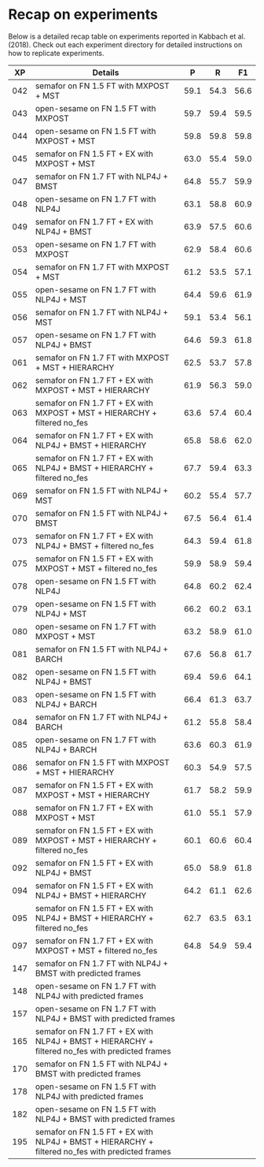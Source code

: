 # Recap on experiments

Below is a detailed recap table on experiments reported in Kabbach et al. (2018).
Check out each experiment directory for detailed instructions on how to replicate
experiments. 

| XP | Details | P | R | F1 |
| --- | --- | --- | --- | --- |
| 042 | semafor on FN 1.5 FT with MXPOST + MST | 59.1 | 54.3 | 56.6 |
| 043 | open-sesame on FN 1.5 FT with MXPOST | 59.7 | 59.4 | 59.5 |
| 044 | open-sesame on FN 1.5 FT with MXPOST + MST | 59.8 | 59.8 | 59.8 |
| 045 | semafor on FN 1.5 FT + EX with MXPOST + MST | 63.0 | 55.4 | 59.0 |
| 047 | semafor on FN 1.7 FT with NLP4J + BMST | 64.8 | 55.7 | 59.9 |
| 048 | open-sesame on FN 1.7 FT with NLP4J | 63.1 | 58.8 | 60.9 |
| 049 | semafor on FN 1.7 FT + EX with NLP4J + BMST | 63.9 | 57.5 | 60.6 |
| 053 | open-sesame on FN 1.7 FT with MXPOST | 62.9 | 58.4 | 60.6 |
| 054 | semafor on FN 1.7 FT with MXPOST + MST | 61.2 | 53.5 | 57.1 |
| 055 | open-sesame on FN 1.7 FT with NLP4J + MST | 64.4 | 59.6 | 61.9 |
| 056 | semafor on FN 1.7 FT with NLP4J + MST | 59.1 | 53.4 | 56.1 |
| 057 | open-sesame on FN 1.7 FT with NLP4J + BMST | 64.6 | 59.3 | 61.8 |
| 061 | semafor on FN 1.7 FT with MXPOST + MST + HIERARCHY | 62.5 | 53.7 | 57.8 |
| 062 | semafor on FN 1.7 FT + EX with MXPOST + MST + HIERARCHY | 61.9 | 56.3 | 59.0 |
| 063 | semafor on FN 1.7 FT + EX with MXPOST + MST + HIERARCHY + filtered no_fes | 63.6 | 57.4 | 60.4 |
| 064 | semafor on FN 1.7 FT + EX with NLP4J + BMST + HIERARCHY | 65.8 | 58.6 | 62.0 |
| 065 | semafor on FN 1.7 FT + EX with NLP4J + BMST + HIERARCHY + filtered no_fes | 67.7 | 59.4 | 63.3 |
| 069 | semafor on FN 1.5 FT with NLP4J + MST | 60.2 | 55.4 | 57.7 |
| 070 | semafor on FN 1.5 FT with NLP4J + BMST | 67.5 | 56.4 | 61.4 |
| 073 | semafor on FN 1.7 FT + EX with NLP4J + BMST + filtered no_fes | 64.3 | 59.4 | 61.8 |
| 075 | semafor on FN 1.5 FT + EX with MXPOST + MST + filtered no_fes | 59.9 | 58.9 | 59.4 |
| 078 | open-sesame on FN 1.5 FT with NLP4J | 64.8 | 60.2 | 62.4 |
| 079 | open-sesame on FN 1.5 FT with NLP4J + MST | 66.2 | 60.2 | 63.1 |
| 080 | open-sesame on FN 1.7 FT with MXPOST + MST | 63.2 | 58.9 | 61.0 |
| 081 | semafor on FN 1.5 FT with NLP4J + BARCH | 67.6 | 56.8 | 61.7 |
| 082 | open-sesame on FN 1.5 FT with NLP4J + BMST | 69.4 | 59.6 | 64.1 |
| 083 | open-sesame on FN 1.5 FT with NLP4J + BARCH | 66.4 | 61.3 | 63.7 |
| 084 | semafor on FN 1.7 FT with NLP4J + BARCH | 61.2 | 55.8 | 58.4 |
| 085 | open-sesame on FN 1.7 FT with NLP4J + BARCH | 63.6 | 60.3 | 61.9 |
| 086 | semafor on FN 1.5 FT with MXPOST + MST + HIERARCHY | 60.3 | 54.9 | 57.5 |
| 087 | semafor on FN 1.5 FT + EX with MXPOST + MST + HIERARCHY | 61.7 | 58.2 | 59.9 |
| 088 | semafor on FN 1.7 FT + EX with MXPOST + MST | 61.0 | 55.1 | 57.9 |
| 089 | semafor on FN 1.5 FT + EX with MXPOST + MST + HIERARCHY + filtered no_fes | 60.1 | 60.6 | 60.4 |
| 092 | semafor on FN 1.5 FT + EX with NLP4J + BMST | 65.0 | 58.9 | 61.8 |
| 094 | semafor on FN 1.5 FT + EX with NLP4J + BMST + HIERARCHY | 64.2 | 61.1 | 62.6 |
| 095 | semafor on FN 1.5 FT + EX with NLP4J + BMST + HIERARCHY + filtered no_fes | 62.7 | 63.5 | 63.1 |
| 097 | semafor on FN 1.7 FT + EX with MXPOST + MST + filtered no_fes | 64.8 | 54.9 | 59.4 |
| 147 | semafor on FN 1.7 FT with NLP4J + BMST with predicted frames | | |
| 148 | open-sesame on FN 1.7 FT with NLP4J with predicted frames | | |
| 157 | open-sesame on FN 1.7 FT with NLP4J + BMST with predicted frames | | |
| 165 | semafor on FN 1.7 FT + EX with NLP4J + BMST + HIERARCHY + filtered no_fes with predicted frames | | |
| 170 | semafor on FN 1.5 FT with NLP4J + BMST with predicted frames | | |
| 178 | open-sesame on FN 1.5 FT with NLP4J with predicted frames | | |
| 182 | open-sesame on FN 1.5 FT with NLP4J + BMST with predicted frames | | |
| 195 | semafor on FN 1.5 FT + EX with NLP4J + BMST + HIERARCHY + filtered no_fes with predicted frames | | |
